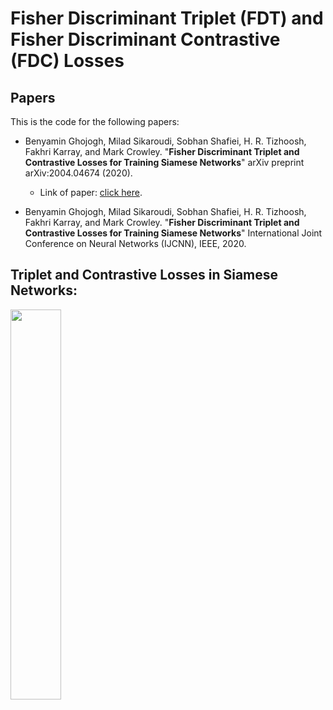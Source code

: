 # Fisher Discriminant Triplet (FDT) and Fisher Discriminant Contrastive (FDC) Losses

## Papers

This is the code for the following papers:

- Benyamin Ghojogh, Milad Sikaroudi, Sobhan Shafiei, H. R. Tizhoosh, Fakhri Karray, and Mark Crowley. "**Fisher Discriminant Triplet and Contrastive Losses for Training Siamese Networks**" arXiv preprint arXiv:2004.04674 (2020).
  - Link of paper: [click here](https://arxiv.org/abs/2004.04674).

- Benyamin Ghojogh, Milad Sikaroudi, Sobhan Shafiei, H. R. Tizhoosh, Fakhri Karray, and Mark Crowley. "**Fisher Discriminant Triplet and Contrastive Losses for Training Siamese Networks**" International Joint Conference on Neural Networks (IJCNN), IEEE, 2020.

## Triplet and Contrastive Losses in Siamese Networks:

<img src="https://user-images.githubusercontent.com/66282117/84091460-6e72fa80-a9c2-11ea-80f4-10071eca4cdd.png" width="40%">
